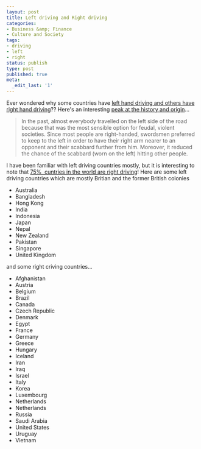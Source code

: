 ```yaml
---
layout: post
title: Left driving and Right driving
categories:
- Business &amp; Finance
- Culture and Society
tags:
- driving
- left
- right
status: publish
type: post
published: true
meta:
  _edit_last: '1'
---
```

Ever wondered why some countries have <a href="http://en.wikipedia.org/wiki/Driving_on_the_left_or_right">left hand driving and others have right hand driving</a>?? Here's an interesting <a href="http://users.telenet.be/worldstandards/driving%20on%20the%20left.htm#history">peak at the history and origin</a>...
<blockquote>In the past, almost everybody travelled on the left side of the road because that was the most sensible option for feudal, violent societies. Since most people are right-handed, swordsmen preferred to keep to the left in order to have their right arm nearer to an opponent and their scabbard further from him. Moreover, it reduced the chance of the scabbard (worn on the left) hitting other people.</blockquote>
I have been familiar with left driving countries mostly, but it is interesting to note that <a href="http://en.wikipedia.org/wiki/Image:Countries_driving_on_the_left_or_right.svg">75%  cuntries in the world are right driving</a>! Here are some left driving countries which are mostly Britian and the former British colonies
<ul>
	<li>Australia</li>
	<li>Bangladesh</li>
	<li>Hong Kong</li>
	<li>India</li>
	<li>Indonesia</li>
	<li>Japan</li>
	<li>Nepal</li>
	<li>New Zealand</li>
	<li>Pakistan</li>
	<li>Singapore</li>
	<li>United Kingdom</li>
</ul>
and some right criving countries...
<ul>
	<li>Afghanistan</li>
	<li>Austria</li>
	<li>Belgium</li>
	<li>Brazil</li>
	<li>Canada</li>
	<li>Czech Republic</li>
	<li>Denmark</li>
	<li>Egypt</li>
	<li>France</li>
	<li>Germany</li>
	<li>Greece</li>
	<li>Hungary</li>
	<li>Iceland</li>
	<li>Iran</li>
	<li>Iraq</li>
	<li>Israel</li>
	<li>Italy</li>
	<li>Korea</li>
	<li>Luxembourg</li>
	<li>Netherlands</li>
	<li>Netherlands </li>
	<li>Russia</li>
	<li>Saudi Arabia</li>
	<li>United States</li>
	<li>Uruguay</li>
	<li>Vietnam</li>
</ul>
